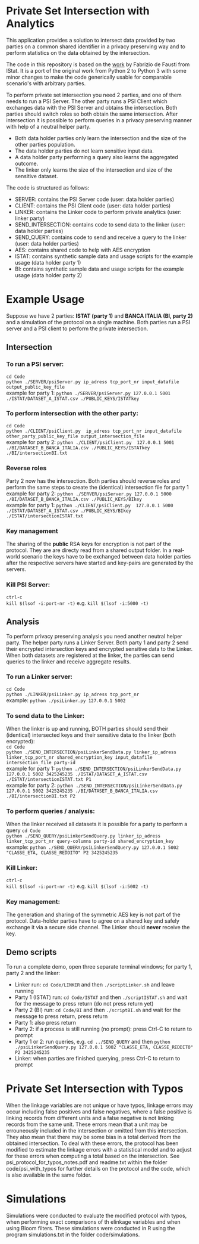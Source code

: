 # Private Set Intersection with Analytics

This application provides a solution to intersect data provided by two parties on a common shared identifier in a privacy preserving way and to perform statistics on the data obtained by the intersection.

The code in this repository is based on the [work](https://github.com/istat-methodology/PrivateSetIntersectionWithAnalytics) by Fabrizio de Fausti from IStat. It is a port of the original work from Python 2 to Python 3 with some minor changes to make the code generically usable for comparable scenario's with arbitrary parties.

To perform private set intersection you need 2 parties, and one of them needs to run a PSI Server. The other party runs a PSI Client which exchanges data with the PSI Server and obtains the intersection. Both parties should switch roles so both obtain the same intersection. After intersection it is possible to perform queries in a privacy preserving manner with help of a neutral helper party.

- Both data holder parties only learn the intersection and the size of the other parties population.
- The data holder parties do not learn sensitive input data.
- A data holder party performing a query also learns the aggregated outcome.
- The linker only learns the size of the intersection and size of the sensitive dataset.

The code is structured as follows:
- SERVER: contains the PSI Server code (user: data holder parties)
- CLIENT: contains the PSI Client code (user: data holder parties)
- LINKER: contains the Linker code to perform private analytics (user: linker party)
- SEND_INTERSECTION: contains code to send data to the linker (user: data holder parties)
- SEND_QUERY: contains code to send and receive a query to the linker (user: data holder parties)
- AES: contains shared code to help with AES encryption
- ISTAT: contains synthetic sample data and usage scripts for the example usage (data holder party 1)
- BI: contains synthetic sample data and usage scripts for the example usage (data holder party 2)

# Example Usage
Suppose we have 2 parties: **ISTAT (party 1)** and **BANCA ITALIA (BI, party 2)** and a simulation of the protocol on a single machine. Both parties run a PSI server and a PSI client to perform the private intersection.

## Intersection

### To run a PSI server:
`cd Code`  
`python ./SERVER/psiServer.py ip_adress tcp_port_nr input_datafile output_public_key_file`  
example for party 1: `python ./SERVER/psiServer.py 127.0.0.1 5001 ./ISTAT/DATASET_A_ISTAT.csv ./PUBLIC_KEYS/ISTATkey`

### To perform intersection with the other party:
`cd Code`  
`python ./CLIENT/psiClient.py  ip_adress tcp_port_nr input_datafile other_party_public_key_file output_intersection_file`  
example for party 2: `python ./CLIENT/psiClient.py  127.0.0.1 5001 ./BI/DATASET_B_BANCA_ITALIA.csv ./PUBLIC_KEYS/ISTATkey ./BI/intersectionBI.txt`

### Reverse roles
Party 2 now has the intersection. Both parties should reverse roles and perform the same steps to create the (identical) intersection file for party 1  
example for party 2: `python ./SERVER/psiServer.py 127.0.0.1 5000 ./BI/DATASET_B_BANCA_ITALIA.csv ./PUBLIC_KEYS/BIkey`  
example for party 1: `python ./CLIENT/psiClient.py  127.0.0.1 5000 ./ISTAT/DATASET_A_ISTAT.csv ./PUBLIC_KEYS/BIkey ./ISTAT/intersectionISTAT.txt`

### Key management
The sharing of the **public** RSA keys for encryption is not part of the protocol. They are are directy read from a shared output folder. In a real-world scenario the keys have to be exchanged between data holder parties after the respective servers have started and key-pairs are generated by the servers.

### Kill PSI Server:
`ctrl-c`  
`kill $(lsof -i:port-nr -t)` e.g. `kill $(lsof -i:5000 -t)`

## Analysis
To perform privacy preserving analysis you need another neutral helper party. The helper party runs a Linker Server. Both party 1 and party 2 send their encrypted intersection keys and encrypted sensitive data to the Linker. When both datasets are registered at the linker, the parties can send queries to the linker and receive aggregate results.

### To run a Linker server:
`cd Code`  
`python ./LINKER/psiLinker.py ip_adress tcp_port_nr`  
example: `python ./psiLinker.py 127.0.0.1 5002`

### To send data to the Linker:
When the linker is up and running, BOTH parties should send their (identical) intersected keys and their sensitive data to the linker (both encrypted):  
`cd Code`  
`python ./SEND_INTERSECTION/psiLinkerSendData.py linker_ip_adress linker_tcp_port_nr shared_encryption_key input_datafile intersection_file party-id`  
example for party 1: `python ./SEND_INTERSECTION/psiLinkerSendData.py 127.0.0.1 5002 3425245235 ./ISTAT/DATASET_A_ISTAT.csv ./ISTAT/intersectionISTAT.txt P1`  
example for party 2: `python ./SEND_INTERSECTION/psiLinkerSendData.py 127.0.0.1 5002 3425245235 ./BI/DATASET_B_BANCA_ITALIA.csv ./BI/intersectionBI.txt P2`

### To perform queries / analysis:
When the linker received all datasets it is possible for a party to perform a query 
`cd Code`   
`python ./SEND_QUERY/psiLinkerSendQuery.py linker_ip_adress linker_tcp_port_nr query-columns party-id shared_encryption_key`  
example: `python ./SEND_QUERY/psiLinkerSendQuery.py 127.0.0.1 5002 "CLASSE_ETA, CLASSE_REDDITO" P2 3425245235`

### Kill Linker:
`ctrl-c`  
`kill $(lsof -i:port-nr -t)` e.g. `kill $(lsof -i:5002 -t)`

### Key management:
The generation and sharing of the symmetric AES key is not part of the protocol. Data-holder parties have to agree on a shared key and safely exchange it via a secure side channel. The Linker should **never** receive the key.

## Demo scripts
To run a complete demo, open three separate terminal windows; for party 1, party 2 and the linker:
- Linker run: `cd Code/LINKER` and then `./scriptLinker.sh` and leave running
- Party 1 (ISTAT) run: `cd Code/ISTAT` and then `./scriptISTAT.sh` and wait for the message to press return (do not press return yet)
- Party 2 (BI) run: `cd Code/BI` and then `./scriptBI.sh` and wait for the message to press return, press return
- Party 1: also press return
- Party 2: if a process is still running (no prompt): press Ctrl-C to return to prompt
- Party 1 or 2: run queries, e.g. `cd ../SEND_QUERY` and then `python ./psiLinkerSendQuery.py 127.0.0.1 5002 "CLASSE_ETA, CLASSE_REDDITO" P2 3425245235`
- Linker: when parties are finished querying, press Ctrl-C to return to prompt


# Private Set Intersection with Typos

When the linkage variables are not unique or have typos, linkage errors may occur including false positives and false negatives, where a false positive is linking records from different units and a false negative is not linking records from the same unit. These errors mean that a unit may be errouneously included in the intersection or omitted from this intersection. They also mean that there may be some bias in a total derived from the obtained intersection. To deal with these errors, the protocol has been modified to estimate the linkage errors with a statistical model and to adjust for these errors when computing a total based on the intersection. See psi_protocol_for_typos_notes.pdf and readme.txt within the folder code/psi_with_typos for further details on the protocol and the code, which is also available in the same folder.


# Simulations

Simulations were conducted to evaluate the modified protocol with typos, when performing exact comparisons of th elinkage variables and when using Bloom filters. These simulations were conducted in R using the program simulations.txt in the folder code/simulations.



